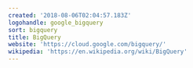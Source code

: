 ```yaml
---
created: '2018-08-06T02:04:57.183Z'
logohandle: google_bigquery
sort: bigquery
title: BigQuery
website: 'https://cloud.google.com/bigquery/'
wikipedia: 'https://en.wikipedia.org/wiki/BigQuery'
---
```

